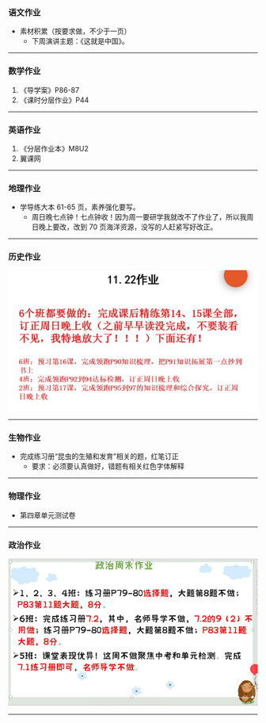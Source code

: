 ### 语文作业

- 素材积累（按要求做，不少于一页）
  - 下周演讲主题：《这就是中国》。

---

### 数学作业

1. 《导学案》P86-87
2. 《课时分层作业》P44

---

### 英语作业

1. 《分层作业本》M8U2
2. 翼课网

---

### 地理作业

- 学导练大本 61-65 页，素养强化要写。
  - 周日晚七点钟！七点钟收！因为周一要研学我就改不了作业了，所以我周日晚上要改，改到 70 页海洋资源，没写的人赶紧写好改正。

---

### 历史作业

![hw](/hw_G8S1/_images/12h.jpg)

---

### 生物作业

- 完成练习册“昆虫的生殖和发育”相关的题，红笔订正
  - 要求：必须要认真做好，错题有相关红色字体解释

---

### 物理作业

- 第四章单元测试卷

---

### 政治作业

![hw](/hw_G8S1/_images/12p.jpg)

---
